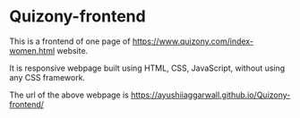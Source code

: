 # Quizony-frontend

This is a frontend of one page of https://www.quizony.com/index-women.html website.

It is responsive webpage built using HTML, CSS, JavaScript, without using any CSS framework.

The url of the above webpage is https://ayushiiaggarwall.github.io/Quizony-frontend/
